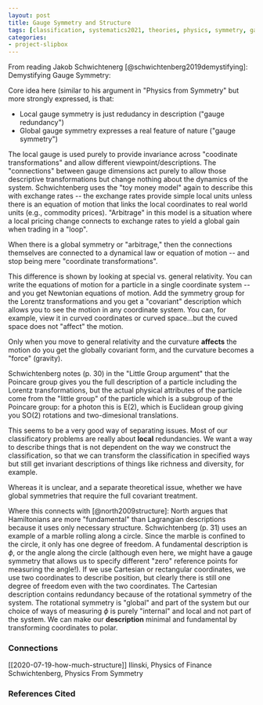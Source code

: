 ```yaml
---
layout: post
title: Gauge Symmetry and Structure
tags: [classification, systematics2021, theories, physics, symmetry, gauge theory]
categories: 
- project-slipbox
---
```


From reading Jakob Schwichtenerg [@schwichtenberg2019demystifying]: Demystifying Gauge Symmetry:

Core idea here (similar to his argument in "Physics from Symmetry" but more strongly expressed, is that:

* Local gauge symmetry is just redudancy in description ("gauge redundancy")
* Global gauge symmetry expresses a real feature of nature ("gauge symmetry")

The local gauge is used purely to provide invariance across "coodinate transformations" and allow different viewpoint/descriptions.  The "connections" between gauge dimensions act purely to allow those descriptive transformations but change nothing about the dynamics of the system.  Schwichtenberg uses the "toy money model" again to describe this with exchange rates -- the exchange rates provide simple local units unless there is an equation of motion that links the local coordinates to real world units (e.g., commodity prices).  "Arbitrage" in this model is a situation where a local pricing change connects to exchange rates to yield a global gain when trading in a "loop".  

When there is a global symmetry or "arbitrage," then the connections themselves are connected to a dynamical law or equation of motion -- and stop being mere "coordinate transformations".  

This difference is shown by looking at special vs. general relativity.  You can write the equations of motion for a particle in a single coordinate system -- and you get Newtonian equations of motion.  Add the symmetry group for the Lorentz transformations and you get a "covariant" description which allows you to see the motion in any coordinate system.  You can, for example, view it in curved coordinates or curved space...but the cuved space does not "affect" the motion.  

Only when you move to general relativity and the curvature **affects** the motion do you get the globally covariant form, and the curvature becomes a "force" (gravity).  

Schwichtenberg notes (p. 30) in the "Little Group argument" that the Poincare group gives you the full description of a particle including the Lorentz transformations, but the actual physical attributes of the particle come from the "little group" of the particle which is a subgroup of the Poincare group:  for a photon this is E(2),  which is Euclidean group giving you SO(2) rotations and two-dimesional translations.  

This seems to be a very good way of separating issues.  Most of our classificatory problems are really about **local** redundancies.  We want a way to describe things that is not dependent on the way we construct the classification, so that we can transform the classification in specified ways but still get invariant descriptions of things like richness and diversity, for example.  

Whereas it is unclear, and a separate theoretical issue, whether we have global symmetries that require the full covariant treatment.  

Where this connects with [@north2009structure]:  North argues that Hamiltonians are more "fundamental" than Lagrangian descriptions because it uses only necessary structure.  Schwichtenberg (p. 31) uses an example of a marble rolling along a circle.  Since the marble is confined to the circle, it only has one degree of freedom.  A fundamental description is $\phi$, or the angle along the circle (although even here, we might have a gauge symmetry that allows us to specify different "zero" reference points for measuring the angle!).  If we use Cartesian or rectangular coordinates, we use two coordinates to describe position, but clearly there is still one degree of freedom even with the two coordinates.  The Cartesian description contains redundancy because of the rotational symmetry of the system.  The rotational symmetry is "global" and part of the system but our choice of ways of measuring $\phi$ is purely "internal" and local and not part of the system.  We can make our **description** minimal and fundamental by transforming coordinates to polar.  


### Connections ###

[[2020-07-19-how-much-structure]]
Ilinski, Physics of Finance
Schwichtenberg, Physics From Symmetry



### References Cited ###

